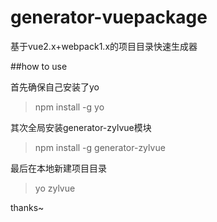 # generator-vuepackage

基于vue2.x+webpack1.x的项目目录快速生成器

##how to use

首先确保自己安装了yo

> npm install -g yo

其次全局安装generator-zylvue模块

> npm install -g generator-zylvue

最后在本地新建项目目录

> yo zylvue

thanks~